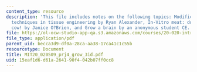 ```yaml
---
content_type: resource
description: 'This file includes notes on the following topics: Modification of existing
  techniques in tissue engineering by Ryan Alexander, In-Vitro meat: don''t have a
  cow! by Janice O?Brien, and Grow a brain by an anonymous student CE. '
file: https://ol-ocw-studio-app-qa.s3.amazonaws.com/courses/20-020-introduction-to-biological-engineering-design-spring-2009/15eaf1d6d61a264190f4042b07ff0cc8_MIT20_020S09_prj4_grow_3id.pdf
file_type: application/pdf
parent_uid: becca3d9-df0a-28ca-aa38-17ca41c1c55b
resourcetype: Document
title: MIT20_020S09_prj4_grow_3id.pdf
uid: 15eaf1d6-d61a-2641-90f4-042b07ff0cc8
---
```

